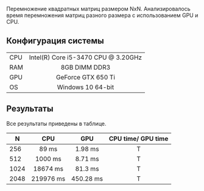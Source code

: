 Перемножение квадратных матриц размером NxN. 
Анализировалось время перемножения матриц разного размера с использованием GPU и CPU.

## Конфигурация системы
|     |       |  
| ------------- |:-------------:|
| CPU    | Intel(R) Core i5-3470 CPU @ 3.20GHz |
| RAM     | 8GB DIMM DDR3 |
| GPU | GeForce GTX 650 Ti |
| OS | Windows 10 64-bit |

## Результаты
Все результаты приведены в таблице.

|  N |     CPU  | GPU | CPU time/ GPU time|
| ------------- |:-------------:|:-------------:|:-------------:|
|256|  89 ms| 1.98 ms| Т | 47.97
|512|  1000 ms| 8.71 ms| Т | 112.743
|1024| 18674 ms| 81.3 ms| Т | 229. 692
|2048| 219976 ms| 450.28 ms| Т | 488.83
